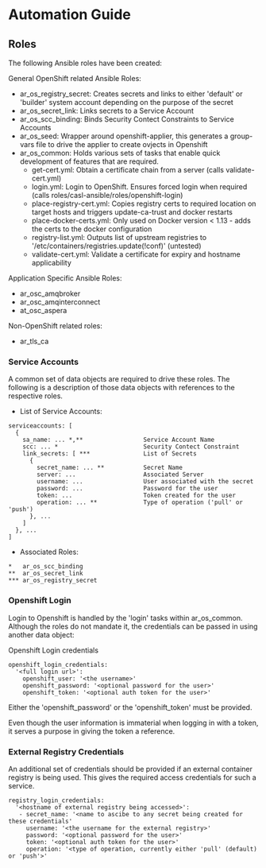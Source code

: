 # Automation Guide

## Roles

The following Ansible roles have been created:

General OpenShift related Ansible Roles: 

- ar_os_registry_secret: Creates secrets and links to either 'default' or 'builder' system account depending on the purpose of the secret
- ar_os_secret_link: Links secrets to a Service Account
- ar_os_scc_binding: Binds Security Contect Constraints to Service Accounts
- ar_os_seed: Wrapper around openshift-applier, this generates a group-vars file to drive the applier to create ovjects in Openshift
- ar_os_common: Holds various sets of tasks that enable quick development of features that are required.
  - get-cert.yml: Obtain a certificate chain from a server (calls validate-cert.yml)
  - login.yml: Login to OpenShift. Ensures forced login when required (calls roles/casl-ansible/roles/openshift-login)
  - place-registry-cert.yml: Copies registry certs to required location on target hosts and triggers update-ca-trust and docker restarts
  - place-docker-certs.yml: Only used on Docker version < 1.13 - adds the certs to the docker configuration
  - registry-list.yml: Outputs list of upstream registries to '/etc/containers/registries.update(!conf)' (untested) 
  - validate-cert.yml: Validate a certificate for expiry and hostname applicability
 
Application Specific Ansible Roles:

- ar_osc_amqbroker
- ar_osc_amqinterconnect
- at_osc_aspera

Non-OpenShift related roles:

- ar_tls_ca


### Service Accounts

A common set of data objects are required to drive these roles.
The following is a description of those data objects with references to 
the respective roles.

- List of Service Accounts:
```
serviceaccounts: [
  {
    sa_name: ... *,**                 Service Account Name
    scc: ... *                        Security Contect Constraint
    link_secrets: [ ***               List of Secrets
      {
        secret_name: ... **           Secret Name
        server: ...                   Associated Server
        username: ...                 User associated with the secret
        password: ...                 Password for the user
        token: ...                    Token created for the user
        operation: ... **             Type of operation ('pull' or 'push')
      }, ... 
    ]     
  }, ...
]
```
- Associated Roles:
```
*   ar_os_scc_binding
**  ar_os_secret_link
*** ar_os_registry_secret
```

### Openshift Login

Login to Openshift is handled by the 'login' tasks within ar_os_common.
Although the roles do not mandate it, the credentials can be passed in
using another data object:

Openshift Login credentials
```
openshift_login_credentials:
  '<full login url>':
    openshift_user: '<the username>'
    openshift_password: '<optional password for the user>'
    openshift_token: '<optional auth token for the user>'
```
Either the 'openshift_password' or the 'openshift_token' must be provided.

Even though the user information is immaterial when logging in with a 
token, it serves a purpose in giving the token a reference.

### External Registry Credentials

An additional set of credentials should be provided if an external 
container registry is being used. This gives the required access 
credentials for such a service.
```
registry_login_credentials:
  '<hostname of external registry being accessed>':
   - secret_name: '<name to ascibe to any secret being created for these credentials'
     username: '<the username for the external registry>'
     password: '<optional password for the user>'
     token: '<optional auth token for the user>'
     operation: '<type of operation, currently either 'pull' (default) or 'push'>'
``` 
